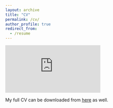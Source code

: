 ```yaml
---
layout: archive
title: "CV"
permalink: /cv/
author_profile: true
redirect_from:
  - /resume
---
```


<embed src="https://gabegomes.github.io/files/GGomes_CV_January_2019_website.pdf" type="application/pdf" />

My full CV can be downloaded from [<u>here</u>](https://gabegomes.github.io/files/GGomes_CV_January_2019_website.pdf) as well.
